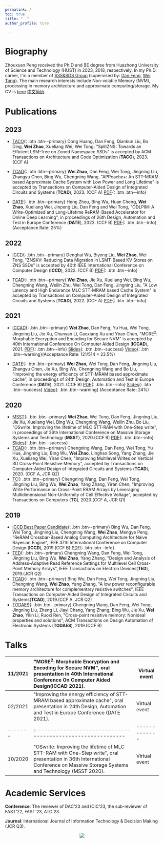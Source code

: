```yaml
---
permalink: /
toc: true
title: "  "
author_profile: ture

---
```


# Biography

Zhouxuan Peng received the Ph.D and BE degree from Huazhong University of Science and Technology (HUST) in 2023, 2018, respectively. In my Ph.D. career, I'm a member of [SSS&SDS Group](https://ssssds.github.io) (supervised by: [Dan Feng](http://faculty.hust.edu.cn/dfeng/zh_CN/index.htm), [Wei Tong](http://faculty.hust.edu.cn/tongwei/zh_CN/index.htm)). The main research interests include Non-volatile Memory (NVM), processing in memory architecture and approximate computing/storage. My CV is [here](../cv_en.pdf) [中文简历](../cv_cn.pdf).

# Publications


## 2023
- [TACO](){: .btn .btn--primary} Dong Huang, Dan Feng, Qiankun Liu, Bo Ding, **Wei Zhao**, Xueliang Wei, Wei Tong. "SplitZNS: Towards an Efficient LSM-Tree on Zoned Namespace SSDs" is accepted by ACM Transactions on Architecture and Code Optimization (**TACO**), 2023. (CCF A)

- [TCAD](){: .btn .btn--primary} **Wei Zhao**,  Dan Feng, Wei Tong, Jingning Liu, Zhangyu Chen, Bing Wu, Chengning Wang, "APPcache+: An STT-MRAM based Approximate Cache System with Low Power and Long Lifetime" is accepted by Transactions on Computer-Aided Design of Integrated Circuits and Systems (**TCAD**), 2023. (CCF A) [PDF](https://ieeexplore.ieee.org/abstract/document/10103151){: .btn .btn--info}

- [DATE](){: .btn .btn--primary} Heng Zhou, Bing Wu, Huan Cheng, **Wei Zhao**, Xueliang Wei, Jinpeng Liu, Dan Feng and Wei Tong, "ODLPIM: A Write-Optimized and Long-Lifetime ReRAM-Based Accelerator for Online Deep Learning", in proceedings of 26th Design, Automation and Test in Europe Conference  (**DATE**), 2023. (CCF B) [PDF](){: .btn .btn--info} (Acceptance Rate: 25%)

## 2022
- [ICCD](){: .btn .btn--primary} Denghui Wu, Biyong Liu, **Wei Zhao**, Wei Tong, "ZNSKV: Reducing Data Migration in LSMT-Based KV Stores on ZNS SSDs" is accepted by 40th IEEE International Conference on Computer Design (**ICCD**), 2022. (CCF B) [PDF](https://ieeexplore.ieee.org/abstract/document/9978499){: .btn .btn--info}
  
- [TCAD](){: .btn .btn--primary} **Wei Zhao**, Jie Xu, Xueliang Wei, Bing Wu, Chengning Wang, Weilin Zhu, Wei Tong, Dan Feng, Jingning Liu, "A Low Latency and High Endurance MLC STT-MRAM based Cache System" is accepted by Transactions on Computer-Aided Design of Integrated Circuits and Systems (**TCAD**), 2022. (CCF A) [PDF](https://ieeexplore.ieee.org/abstract/document/9761996/){: .btn .btn--info} 

## 2021

- [ICCAD](){: .btn .btn--primary} **Wei Zhao**, Dan Feng, Yu Hua, Wei Tong, Jingning Liu, Jie Xu, Chunyan Li, Gaoxiang Xu and Yiran Chen, "MORE<sup>2</sup>: Morphable Encryption and Encoding for Secure NVM" is accepted by 40th International Conference On Computer Aided Design (**ICCAD**), 2021. [PDF](https://drive.google.com/file/d/1Bx3JlnTO10ODeRCRJWuMutjfJYm8OEeO/view?usp=sharing){: .btn .btn--info} [Slides](https://drive.google.com/file/d/1QXSB2VrwoNdet4yN6rv9GiqM0MymGt4y/view?usp=sharing){: .btn .btn--success} [Video](https://drive.google.com/file/d/1nzlyH18eUQmKrnpU14GkL6AuvaiLsJhd/view?usp=sharing){: .btn .btn--warning}(Acceptance Rate: 121/514 = 23.5%)

* [DATE](){: .btn .btn--primary} **Wei Zhao**, Wei Tong, Dan Feng, Jingning Liu, Zhangyu Chen, Jie Xu, Bing Wu, Chengning Wang and Bo Liu, "Improving the energy efficiency of STT-MRAM based approximate cache", in proceedings of 24th Design, Automation and Test in Europe Conference  (**DATE**), 2021. (CCF B) [PDF](./paper/date21.pdf){: .btn .btn--info} [Slides](./slides/DATE2021.pdf){: .btn .btn--success} [Video](https://drive.google.com/file/d/1NUQJG55wA_KKwRNeqsZhLCLK5tTVZvnp/view?usp=sharing){: .btn .btn--warning} (Acceptance Rate: 24%)

## 2020

* [MSST](){: .btn .btn--primary} **Wei Zhao**, Wei Tong, Dan Feng, Jingning Liu, Jie Xu, Xueliang Wei, Bing Wu, Chengning Wang, Weilin Zhu, Bo Liu, "OSwrite: Improving the lifetime of MLC STT-RAM with One-Step write", in proceedings of 36th International Conference on Massive Storage Systems and Technology (**MSST**), 2020.(CCF B) [PDF](./paper/MSST_13.pdf){: .btn .btn--info} [Slides](./slides/OSwrite.pdf){: .btn .btn--success}
* [TCAD](){: .btn .btn--primary} Chengning Wang, Dan Feng, Wei Tong, Yu Hua, Jingning Liu, Bing Wu, **Wei Zhao**, Linghao Song, Yang Zhang, Jie Xu, Xueliang Wei, Yiran Chen, "Improving Multilevel Writes on Vertical 3D Cross-Point Resistive Memory", accepted by Transactions on Computer-Aided Design of Integrated Circuits and Systems (**TCAD**), 2020.
(CCF A, JCR Q2)
* [TC](){: .btn .btn--primary} Chengning Wang, Dan Feng, Wei Tong, Jingning Liu, Bing Wu, **Wei Zhao**, Yang Zhang, Yiran Chen, "Improving Write Performance on Cross-Point RRAM Arrays by Leveraging Multidimensional Non-Uniformity of Cell Effective Voltage", accepted by Transactions on Computers (**TC**), 2020.(CCF A, JCR Q1)

## 2019

* [ICCD Best Paper Candidate](){: .btn .btn--primary} Bing Wu, Dan Feng, Wei Tong, Jingning Liu, Chengning Wang, **Wei Zhao**, Mengye Peng, "ReRAM Crossbar-Based Analog Computing Architecture for Naive Bayesian Engine",  IEEE 37th International Conference on Computer Design (**ICCD**), 2019.(CCF B) [PDF](./paper/bayes.pdf){: .btn .btn--info}
* [TED](){: .btn .btn--primary} Chengning Wang, Dan Feng, Wei Tong, Jingning Liu, Bing Wu, **Wei Zhao**, Yang Zhang, "Design and Analysis of Address-Adaptive Read Reference Settings for Multilevel Cell Cross-Point Memory Arrays", IEEE Transactions on Electron Devices(**TED**), 2019.(JCR Q2)
* [TCAD](){: .btn .btn--primary} Bing Wu, Dan Feng, Wei Tong, Jingning Liu, Chengning Wang, **Wei Zhao**, Yang Zhang, "A low power reconfigurable memory architecture for complementary resistive switches", IEEE Transactions on Computer-Aided Design of Integrated Circuits and Systems(**TCAD**), 2019.(CCF A, JCR Q2)
* [TODAES](){: .btn .btn--primary} Chengning Wang, Dan Feng, Wei Tong, Jingning Liu, Zheng Li, Jiayi Chang, Yang Zhang, Bing Wu, Jie Xu, **Wei Zhao**, Yilin Li, Ruoxi Ren, "Cross-point resistive memory: Nonideal properties and solutions", ACM Transactions on Design Automation of Electronic Systems (**TODAES**), 2019.(CCF B)

# Talks

| 11/2021 | "MORE<sup>2</sup>: Morphable Encryption and Encoding for Secure NVM", oral presentation in 40th International Conference On Computer Aided Design(ICCAD 2021). | Virtual event |
| ------- | :----------------------------------------------------------- | ------------- |
| 02/2021 | "Improving the energy efficiency of STT-MRAM based approximate cache", oral presentation in 24th Design, Automation and Test in Europe Conference (DATE 2021). | Virtual event |
| ------- | :----------------------------------------------------------- | ------------- |
| 10/2020 | "OSwrite: Improving the lifetime of MLC STT-RAM with One-Step write", oral presentation in 36th International Conference on Massive Storage Systems and Technology (MSST 2020). | Virtual event |

# Academic Services
**Conference**: The reviewer of DAC'23 and ICIC'23, the sub-reviewer of FAST'22, FAST'23, ATC'23.

**Journal**: International Journal of Information Technology & Decision Making (JCR Q3).
<p style="text-align:center;"><a href='https://clustrmaps.com/site/1bj0x'  title='Visit tracker'><img src='//clustrmaps.com/map_v2.png?cl=ffffff&w=600&t=tt&d=2FbOCO1ajkhXSALUOOOiYdUkX9FjmqD7XGl_fLLO9FA'/></a></p>

<script src="https://giscus.app/client.js"
        data-repo="HUSTzhaowei/HUSTzhaowei.github.io"
        data-repo-id="R_kgDOGeXKTg"
        data-category="General"
        data-category-id="DIC_kwDOGeXKTs4CWTXU"
        data-mapping="pathname"
        data-strict="0"
        data-reactions-enabled="1"
        data-emit-metadata="0"
        data-input-position="bottom"
        data-theme="preferred_color_scheme"
        data-lang="en"
        crossorigin="anonymous"
        async>
</script>